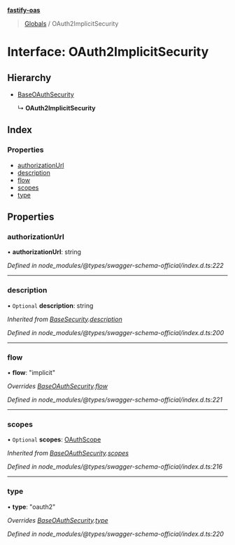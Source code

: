 **[fastify-oas](../README.md)**

> [Globals](../README.md) / OAuth2ImplicitSecurity

# Interface: OAuth2ImplicitSecurity

## Hierarchy

* [BaseOAuthSecurity](baseoauthsecurity.md)

  ↳ **OAuth2ImplicitSecurity**

## Index

### Properties

* [authorizationUrl](oauth2implicitsecurity.md#authorizationurl)
* [description](oauth2implicitsecurity.md#description)
* [flow](oauth2implicitsecurity.md#flow)
* [scopes](oauth2implicitsecurity.md#scopes)
* [type](oauth2implicitsecurity.md#type)

## Properties

### authorizationUrl

•  **authorizationUrl**: string

*Defined in node_modules/@types/swagger-schema-official/index.d.ts:222*

___

### description

• `Optional` **description**: string

*Inherited from [BaseSecurity](basesecurity.md).[description](basesecurity.md#description)*

*Defined in node_modules/@types/swagger-schema-official/index.d.ts:200*

___

### flow

•  **flow**: \"implicit\"

*Overrides [BaseOAuthSecurity](baseoauthsecurity.md).[flow](baseoauthsecurity.md#flow)*

*Defined in node_modules/@types/swagger-schema-official/index.d.ts:221*

___

### scopes

• `Optional` **scopes**: [OAuthScope](oauthscope.md)

*Inherited from [BaseOAuthSecurity](baseoauthsecurity.md).[scopes](baseoauthsecurity.md#scopes)*

*Defined in node_modules/@types/swagger-schema-official/index.d.ts:216*

___

### type

•  **type**: \"oauth2\"

*Overrides [BaseOAuthSecurity](baseoauthsecurity.md).[type](baseoauthsecurity.md#type)*

*Defined in node_modules/@types/swagger-schema-official/index.d.ts:220*
